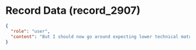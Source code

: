 # Record Data (record_2907)

```json
{
  "role": "user",
  "content": "But I should now go around expecting lower technical maturity in people around me. okay. "
}
```

